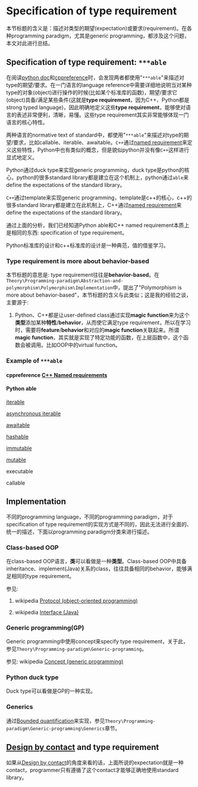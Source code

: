 # Specification of type requirement

本节标题的含义是：描述对类型的期望(expectation)或要求(requirement)。在各种programming paradigm，尤其是generic programming，都涉及这个问题，本文对此进行总结。



## Specification of type requirement: `***able`

在阅读[python doc](https://docs.python.org/3/)和[cppreference](https://en.cppreference.com/w/cpp/named_req)时，会发现两者都使用"`***able`"来描述对type的期望/要求。在一门语言的language reference中需要详细地说明当对某种type的对象(object)进行操作的时候(比如某个标准库的函数)，期望/要求它(object)具备/满足某些条件(这就是**type requirement**，因为C++、Python都是strong typed language)，因此明确地定义这些**type requirement**，能够使对语言的表述非常便利，清晰，易懂。这些type requirement其实非常能够体现一门语言的核心特性。

两种语言的normative text of standard中，都使用"`***able`"来描述对type的期望/要求，比如callable、iterable、awaitable。`C++`通过[named requirement](https://en.cppreference.com/w/cpp/named_req)来定义这些特性，Python中也有类似的概念，但是貌似python并没有像`C++`这样进行显式地定义。

Python通过duck type来实现generic programming，duck type是python的核心，python的很多standard library都是建立在这个机制上，python通过`able`来define the expectations of the standard library。

`C++`通过template来实现generic programming，template是c++的核心，c++的很多standard library都是建立在此机制上，C++通过[named requirement](https://en.cppreference.com/w/cpp/named_req)来define the expectations of the standard library。

通过上面的分析，我们已经知道Python able和C++ named requirement本质上是相同的东西: specification of type requirement。

Python标准库的设计和c++标准库的设计是一种典范，值的借鉴学习。

### Type requirement is more about behavior-based

本节标题的意思是: type requirement往往是**behavior-based**。在`Theory\Programming-paradigm\Abstraction-and-polymorphism\Polymorphism\Implementation`中，提出了"Polymorphism is more about behavior-based"，本节标题的含义与此类似；这是我的经验之谈，主要源于:

1) Python、C++都是让user-defined class通过实现**magic function**来为这个**类型**添加某种**特性**/**behavior**，从而使它满足type requirement，所以在学习时，需要将**feature**/**behavior**和对应的**magic function**关联起来。所谓**magic function**，其实就是实现了特定功能的函数，在上层函数中，这个函数会被调用。比如OOP中的virtual function。



### Example of `***able`

#### cppreference [C++ Named requirements](https://en.cppreference.com/w/cpp/named_req)



#### Python able

[iterable](https://docs.python.org/3/glossary.html#term-iterable)

[asynchronous iterable](https://docs.python.org/3/glossary.html#term-asynchronous-iterable)

[awaitable](https://docs.python.org/3/glossary.html#term-awaitable) 

[hashable](https://docs.python.org/3/glossary.html#term-hashable)

[immutable](https://docs.python.org/3/glossary.html#term-immutable)

[mutable](https://docs.python.org/3/glossary.html#term-mutable)

executable 

callable 



## Implementation

不同的programming language，不同的programming paradigm，对于specification of type requirement的实现方式是不同的，因此无法进行全面的、统一的描述，下面以programming paradigm分类来进行描述。

### Class-based OOP

在class-based OOP语言，**类**可以看做是一种**类型**。Class-based OOP中具备inheritance、implement(Java)关系的class，往往具备相同的behavior，能够满足相同的type requirement。

参见: 

1) wikipedia [Protocol (object-oriented programming)](https://en.wikipedia.org/wiki/Protocol_(object-oriented_programming))

2) wikipedia [Interface (Java)](https://en.wikipedia.org/wiki/Interface_(Java))



### Generic programming(GP) 

Generic programming中使用concept来specify type requirement，关于此，参见`Theory\Programming-paradigm\Generic-programming`。

参见: wikipedia [Concept (generic programming)](https://en.wikipedia.org/wiki/Concept_(generic_programming))

### Python duck type

Duck type可以看做是GP的一种实现。

### Generics

通过[Bounded quantification](https://en.wikipedia.org/wiki/Bounded_quantification)来实现，参见`Theory\Programming-paradigm\Generic-programming\Generics`章节。

## [Design by contact](https://en.wikipedia.org/wiki/Design_by_contract) and type requirement



如果从[Design by contact](https://en.wikipedia.org/wiki/Design_by_contract)的角度来看的话，上面所说的expectation就是一种contact，programmer只有遵循了这个contact才能够正确地使用standard library。







